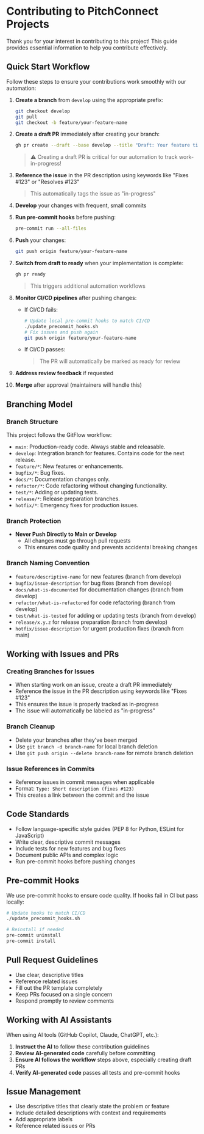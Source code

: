 # Contributing to PitchConnect Projects

Thank you for your interest in contributing to this project! This guide provides essential information to help you contribute effectively.

## Quick Start Workflow

Follow these steps to ensure your contributions work smoothly with our automation:

1. **Create a branch** from `develop` using the appropriate prefix:
   ```bash
   git checkout develop
   git pull
   git checkout -b feature/your-feature-name
   ```

2. **Create a draft PR** immediately after creating your branch:
   ```bash
   gh pr create --draft --base develop --title "Draft: Your feature title" --body "Fixes #123"
   ```
   > ⚠️ Creating a draft PR is critical for our automation to track work-in-progress!

3. **Reference the issue** in the PR description using keywords like "Fixes #123" or "Resolves #123"
   > This automatically tags the issue as "in-progress"

4. **Develop** your changes with frequent, small commits

5. **Run pre-commit hooks** before pushing:
   ```bash
   pre-commit run --all-files
   ```

6. **Push** your changes:
   ```bash
   git push origin feature/your-feature-name
   ```

7. **Switch from draft to ready** when your implementation is complete:
   ```bash
   gh pr ready
   ```
   > This triggers additional automation workflows

8. **Monitor CI/CD pipelines** after pushing changes:
   - If CI/CD fails:
     ```bash
     # Update local pre-commit hooks to match CI/CD
     ./update_precommit_hooks.sh
     # Fix issues and push again
     git push origin feature/your-feature-name
     ```
   - If CI/CD passes:
     > The PR will automatically be marked as ready for review

9. **Address review feedback** if requested

10. **Merge** after approval (maintainers will handle this)

## Branching Model

### Branch Structure

This project follows the GitFlow workflow:

- `main`: Production-ready code. Always stable and releasable.
- `develop`: Integration branch for features. Contains code for the next release.
- `feature/*`: New features or enhancements.
- `bugfix/*`: Bug fixes.
- `docs/*`: Documentation changes only.
- `refactor/*`: Code refactoring without changing functionality.
- `test/*`: Adding or updating tests.
- `release/*`: Release preparation branches.
- `hotfix/*`: Emergency fixes for production issues.

### Branch Protection

- **Never Push Directly to Main or Develop**
  - All changes must go through pull requests
  - This ensures code quality and prevents accidental breaking changes

### Branch Naming Convention

- `feature/descriptive-name` for new features (branch from develop)
- `bugfix/issue-description` for bug fixes (branch from develop)
- `docs/what-is-documented` for documentation changes (branch from develop)
- `refactor/what-is-refactored` for code refactoring (branch from develop)
- `test/what-is-tested` for adding or updating tests (branch from develop)
- `release/x.y.z` for release preparation (branch from develop)
- `hotfix/issue-description` for urgent production fixes (branch from main)

## Working with Issues and PRs

### Creating Branches for Issues

- When starting work on an issue, create a draft PR immediately
- Reference the issue in the PR description using keywords like "Fixes #123"
- This ensures the issue is properly tracked as in-progress
- The issue will automatically be labeled as "in-progress"

### Branch Cleanup

- Delete your branches after they've been merged
- Use `git branch -d branch-name` for local branch deletion
- Use `git push origin --delete branch-name` for remote branch deletion

### Issue References in Commits

- Reference issues in commit messages when applicable
- Format: `Type: Short description (fixes #123)`
- This creates a link between the commit and the issue

## Code Standards

- Follow language-specific style guides (PEP 8 for Python, ESLint for JavaScript)
- Write clear, descriptive commit messages
- Include tests for new features and bug fixes
- Document public APIs and complex logic
- Run pre-commit hooks before pushing changes

## Pre-commit Hooks

We use pre-commit hooks to ensure code quality. If hooks fail in CI but pass locally:

```bash
# Update hooks to match CI/CD
./update_precommit_hooks.sh

# Reinstall if needed
pre-commit uninstall
pre-commit install
```

## Pull Request Guidelines

- Use clear, descriptive titles
- Reference related issues
- Fill out the PR template completely
- Keep PRs focused on a single concern
- Respond promptly to review comments

## Working with AI Assistants

When using AI tools (GitHub Copilot, Claude, ChatGPT, etc.):

1. **Instruct the AI** to follow these contribution guidelines
2. **Review AI-generated code** carefully before committing
3. **Ensure AI follows the workflow** steps above, especially creating draft PRs
4. **Verify AI-generated code** passes all tests and pre-commit hooks

## Issue Management

- Use descriptive titles that clearly state the problem or feature
- Include detailed descriptions with context and requirements
- Add appropriate labels
- Reference related issues or PRs

